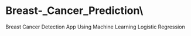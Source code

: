 # Breast-_Cancer_Prediction\

Breast Cancer Detection App Using Machine Learning Logistic Regression
